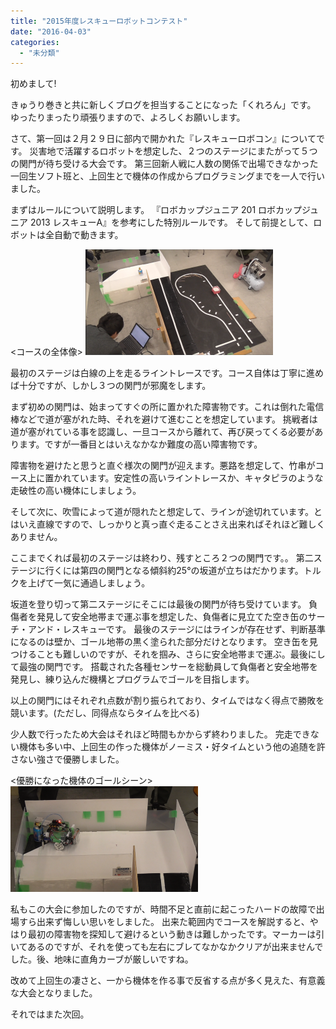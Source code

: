 ```yaml
---
title: "2015年度レスキューロボットコンテスト"
date: "2016-04-03"
categories: 
  - "未分類"
---
```


初めまして!

きゅうり巻きと共に新しくブログを担当することになった「くれろん」です。 ゆったりまったり頑張りますので、よろしくお願いします。

さて、第一回は２月２９日に部内で開かれた『レスキューロボコン』についてです。 災害地で活躍するロボットを想定した、２つのステージにまたがって５つの関門が待ち受ける大会です。 第三回新人戦に人数の関係で出場できなかった一回生ソフト班と、上回生とで機体の作成からプログラミングまでを一人で行いました。

まずはルールについて説明します。 『ロボカップジュニア 201 ロボカップジュニア 2013 レスキューA』を参考にした特別ルールです。 そして前提として、ロボットは全自動で動きます。

<コースの全体像> [![rescue](images/rescue-300x169.png)](http://www.fortefibre.net/blog/wp-content/uploads/2016/03/rescue.png)

最初のステージは白線の上を走るライントレースです。コース自体は丁寧に進めば十分ですが、しかし３つの関門が邪魔をします。

まず初めの関門は、始まってすぐの所に置かれた障害物です。これは倒れた電信棒などで道が塞がれた時、それを避けて進むことを想定しています。 挑戦者は道が塞がれている事を認識し、一旦コースから離れて、再び戻ってくる必要があります。ですが一番目とはいえなかなか難度の高い障害物です。

障害物を避けたと思うと直ぐ様次の関門が迎えます。悪路を想定して、竹串がコース上に置かれています。安定性の高いライントレースか、キャタピラのような走破性の高い機体にしましょう。

そして次に、吹雪によって道が隠れたと想定して、ラインが途切れています。とはいえ直線ですので、しっかりと真っ直ぐ走ることさえ出来ればそれほど難しくありません。

ここまでくれば最初のステージは終わり、残すところ２つの関門です。。 第二ステージに行くには第四の関門となる傾斜約25°の坂道が立ちはだかります。トルクを上げて一気に通過しましょう。

坂道を登り切って第二ステージにそこには最後の関門が待ち受けています。 負傷者を発見して安全地帯まで運ぶ事を想定した、負傷者に見立てた空き缶のサーチ・アンド・レスキューです。 最後のステージにはラインが存在せず、判断基準になるのは壁か、ゴール地帯の黒く塗られた部分だけとなります。 空き缶を見つけることも難しいのですが、それを掴み、さらに安全地帯まで運ぶ。最後にして最強の関門です。 搭載された各種センサーを総動員して負傷者と安全地帯を発見し、練り込んだ機構とプログラムでゴールを目指します。

以上の関門にはそれぞれ点数が割り振られており、タイムではなく得点で勝敗を競います。(ただし、同得点ならタイムを比べる)

少人数で行ったため大会はそれほど時間もかからず終わりました。 完走できない機体も多い中、上回生の作った機体がノーミス・好タイムという他の追随を許さない強さで優勝しました。

<優勝になった機体のゴールシーン> [![れすくえ２](images/ace75c3cdbbe4b3a57c15f1999a9335b-300x169.png)](http://www.fortefibre.net/blog/wp-content/uploads/2016/03/ace75c3cdbbe4b3a57c15f1999a9335b.png)

私もこの大会に参加したのですが、時間不足と直前に起こったハードの故障で出場すら出来ず悔しい思いをしました。 出来た範囲内でコースを解説すると、やはり最初の障害物を探知して避けるという動きは難しかったです。マーカーは引いてあるのですが、それを使っても左右にブレてなかなかクリアが出来ませんでした。後、地味に直角カーブが厳しいですね。

改めて上回生の凄さと、一から機体を作る事で反省する点が多く見えた、有意義な大会となりました。

それではまた次回。
